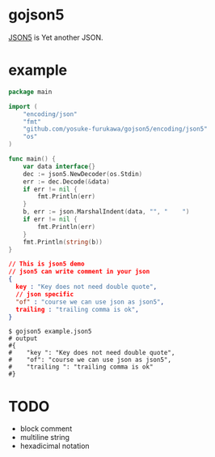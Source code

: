 gojson5
================

[JSON5](https://github.com/aseemk/json5) is Yet another JSON.

# example

```go
package main

import (
	"encoding/json"
	"fmt"
	"github.com/yosuke-furukawa/gojson5/encoding/json5"
	"os"
)

func main() {
	var data interface{}
	dec := json5.NewDecoder(os.Stdin)
	err := dec.Decode(&data)
	if err != nil {
		fmt.Println(err)
	}
	b, err := json.MarshalIndent(data, "", "    ")
	if err != nil {
		fmt.Println(err)
	}
	fmt.Println(string(b))
}
```

```json
// This is json5 demo
// json5 can write comment in your json
{
  key : "Key does not need double quote",
  // json specific
  "of" : "course we can use json as json5",
  trailing : "trailing comma is ok",
}
```

```
$ gojson5 example.json5
# output
#{
#    "key ": "Key does not need double quote",
#    "of": "course we can use json as json5",
#    "trailing ": "trailing comma is ok"
#}
```

# TODO
- block comment
- multiline string
- hexadicimal notation



